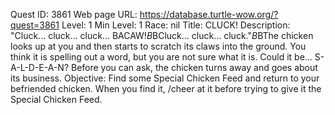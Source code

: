 Quest ID: 3861
Web page URL: https://database.turtle-wow.org/?quest=3861
Level: 1
Min Level: 1
Race: nil
Title: CLUCK!
Description: "Cluck... cluck... cluck... BACAW!$B$BCluck... cluck... cluck."$B$BThe chicken looks up at you and then starts to scratch its claws into the ground. You think it is spelling out a word, but you are not sure what it is. Could it be... S-A-L-D-E-A-N? Before you can ask, the chicken turns away and goes about its business.
Objective: Find some Special Chicken Feed and return to your befriended chicken. When you find it, /cheer at it before trying to give it the Special Chicken Feed.

